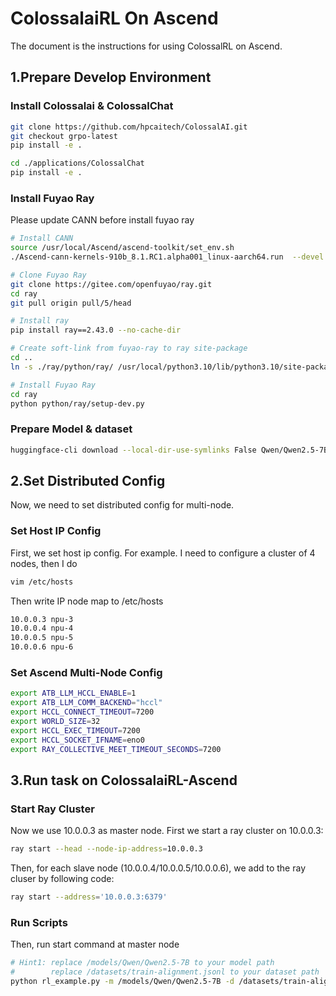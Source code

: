 # ColossalaiRL On Ascend
The document is the instructions for using ColossalRL on Ascend.

## 1.Prepare Develop Environment

### Install Colossalai & ColossalChat
```bash
git clone https://github.com/hpcaitech/ColossalAI.git
git checkout grpo-latest
pip install -e .

cd ./applications/ColossalChat
pip install -e .
```

### Install Fuyao Ray
Please update CANN before install fuyao ray
```bash
# Install CANN
source /usr/local/Ascend/ascend-toolkit/set_env.sh
./Ascend-cann-kernels-910b_8.1.RC1.alpha001_linux-aarch64.run  --devel

# Clone Fuyao Ray
git clone https://gitee.com/openfuyao/ray.git
cd ray
git pull origin pull/5/head

# Install ray
pip install ray==2.43.0 --no-cache-dir

# Create soft-link from fuyao-ray to ray site-package
cd ..
ln -s ./ray/python/ray/ /usr/local/python3.10/lib/python3.10/site-packages/ray

# Install Fuyao Ray
cd ray
python python/ray/setup-dev.py
```
### Prepare Model & dataset

```bash
huggingface-cli download --local-dir-use-symlinks False Qwen/Qwen2.5-7B --local-dir /models/Qwen/Qwen2.5-7B
```


## 2.Set Distributed Config
Now, we need to set distributed config for multi-node.

### Set Host IP Config
First, we set host ip config.
For example. I need to configure a cluster of 4 nodes, then I do
```bash
vim /etc/hosts
```
Then write IP node map to /etc/hosts
```bash
10.0.0.3 npu-3
10.0.0.4 npu-4
10.0.0.5 npu-5
10.0.0.6 npu-6
```

### Set Ascend Multi-Node Config

```bash
export ATB_LLM_HCCL_ENABLE=1
export ATB_LLM_COMM_BACKEND="hccl"
export HCCL_CONNECT_TIMEOUT=7200
export WORLD_SIZE=32
export HCCL_EXEC_TIMEOUT=7200
export HCCL_SOCKET_IFNAME=eno0
export RAY_COLLECTIVE_MEET_TIMEOUT_SECONDS=7200
```

## 3.Run task on ColossalaiRL-Ascend

### Start Ray Cluster
Now we use 10.0.0.3 as master node. First we start a ray cluster on 10.0.0.3:
```bash
ray start --head --node-ip-address=10.0.0.3
```
Then, for each slave node (10.0.0.4/10.0.0.5/10.0.0.6), we add to the ray cluser by following code:
```bash
ray start --address='10.0.0.3:6379'
```

### Run Scripts
Then, run start command at master node
```bash
# Hint1: replace /models/Qwen/Qwen2.5-7B to your model path
#        replace /datasets/train-alignment.jsonl to your dataset path
python rl_example.py -m /models/Qwen/Qwen2.5-7B -d /datasets/train-alignment.jsonl --master_address '10.0.0.3' -t 16 -i 16 -p GRPO-Train-Align-Debug -g 2 -ibs 1 -tbs 2 -tMbs 1  -tmbs 2 -imbs 1 -b vllm -e 2 -rt boxed -s "Please reason step by step, and put your final answer within \\boxed{}." &>run_log.log &
```

<!-- doc-test-command: echo  -->
